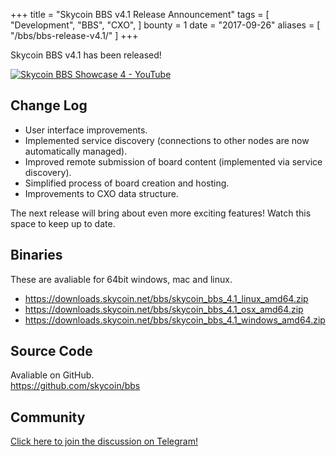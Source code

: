 +++
title = "Skycoin BBS v4.1 Release Announcement"
tags = [
    "Development",
    "BBS",
    "CXO",
]
bounty = 1
date = "2017-09-26"
aliases = [
	"/bbs/bbs-release-v4.1/"
]
+++

Skycoin BBS v4.1 has been released!

[![Skycoin BBS Showcase 4 - YouTube](https://i.ytimg.com/vi/6ZqwgefYauU/0.jpg)](https://youtu.be/6ZqwgefYauU)

## Change Log
- User interface improvements.
- Implemented service discovery (connections to other nodes are now automatically managed).
- Improved remote submission of board content (implemented via service discovery).
- Simplified process of board creation and hosting.
- Improvements to CXO data structure.

The next release will bring about even more exciting features! Watch this space to keep up to date.

## Binaries

These are avaliable for 64bit windows, mac and linux.

- https://downloads.skycoin.net/bbs/skycoin_bbs_4.1_linux_amd64.zip
- https://downloads.skycoin.net/bbs/skycoin_bbs_4.1_osx_amd64.zip
- https://downloads.skycoin.net/bbs/skycoin_bbs_4.1_windows_amd64.zip

## Source Code

Avaliable on GitHub. \
https://github.com/skycoin/bbs

## Community

[Click here to join the discussion on Telegram!](https://t.me/skycoinbbs)
